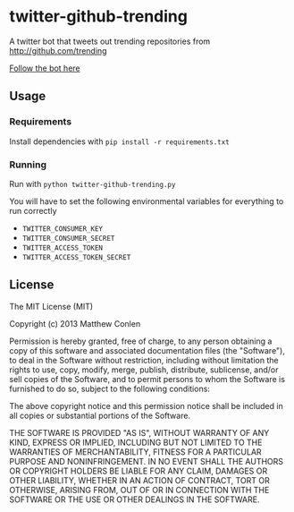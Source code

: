 twitter-github-trending
=======================

A twitter bot that tweets out trending repositories from http://github.com/trending


[Follow the bot here](https://twitter.com/github_trending)

## Usage

### Requirements

Install dependencies with `pip install -r requirements.txt`

### Running

Run with `python twitter-github-trending.py`

You will have to set the following environmental variables for everything to run correctly

* `TWITTER_CONSUMER_KEY`
* `TWITTER_CONSUMER_SECRET`
* `TWITTER_ACCESS_TOKEN`
* `TWITTER_ACCESS_TOKEN_SECRET`

## License

The MIT License (MIT)

Copyright (c) 2013 Matthew Conlen

Permission is hereby granted, free of charge, to any person obtaining a copy of
this software and associated documentation files (the "Software"), to deal in
the Software without restriction, including without limitation the rights to
use, copy, modify, merge, publish, distribute, sublicense, and/or sell copies of
the Software, and to permit persons to whom the Software is furnished to do so,
subject to the following conditions:

The above copyright notice and this permission notice shall be included in all
copies or substantial portions of the Software.

THE SOFTWARE IS PROVIDED "AS IS", WITHOUT WARRANTY OF ANY KIND, EXPRESS OR
IMPLIED, INCLUDING BUT NOT LIMITED TO THE WARRANTIES OF MERCHANTABILITY, FITNESS
FOR A PARTICULAR PURPOSE AND NONINFRINGEMENT. IN NO EVENT SHALL THE AUTHORS OR
COPYRIGHT HOLDERS BE LIABLE FOR ANY CLAIM, DAMAGES OR OTHER LIABILITY, WHETHER
IN AN ACTION OF CONTRACT, TORT OR OTHERWISE, ARISING FROM, OUT OF OR IN
CONNECTION WITH THE SOFTWARE OR THE USE OR OTHER DEALINGS IN THE SOFTWARE.
